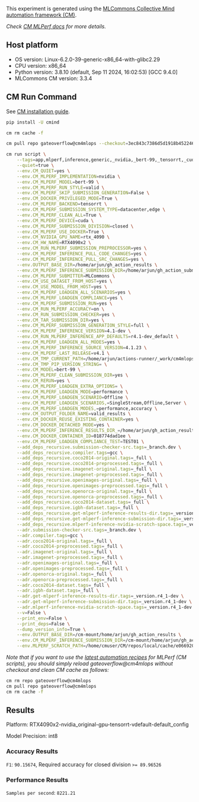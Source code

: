 This experiment is generated using the [MLCommons Collective Mind automation framework (CM)](https://github.com/mlcommons/cm4mlops).

*Check [CM MLPerf docs](https://docs.mlcommons.org/inference) for more details.*

## Host platform

* OS version: Linux-6.2.0-39-generic-x86_64-with-glibc2.29
* CPU version: x86_64
* Python version: 3.8.10 (default, Sep 11 2024, 16:02:53) 
[GCC 9.4.0]
* MLCommons CM version: 3.3.4

## CM Run Command

See [CM installation guide](https://docs.mlcommons.org/inference/install/).

```bash
pip install -U cmind

cm rm cache -f

cm pull repo gateoverflow@cm4mlops --checkout=3ec843c7386d5d1918b4522469b2665eaf03339f

cm run script \
	--tags=app,mlperf,inference,generic,_nvidia,_bert-99,_tensorrt,_cuda,_valid,_r4.1-dev_default,_offline \
	--quiet=true \
	--env.CM_QUIET=yes \
	--env.CM_MLPERF_IMPLEMENTATION=nvidia \
	--env.CM_MLPERF_MODEL=bert-99 \
	--env.CM_MLPERF_RUN_STYLE=valid \
	--env.CM_MLPERF_SKIP_SUBMISSION_GENERATION=False \
	--env.CM_DOCKER_PRIVILEGED_MODE=True \
	--env.CM_MLPERF_BACKEND=tensorrt \
	--env.CM_MLPERF_SUBMISSION_SYSTEM_TYPE=datacenter,edge \
	--env.CM_MLPERF_CLEAN_ALL=True \
	--env.CM_MLPERF_DEVICE=cuda \
	--env.CM_MLPERF_SUBMISSION_DIVISION=closed \
	--env.CM_MLPERF_USE_DOCKER=True \
	--env.CM_NVIDIA_GPU_NAME=rtx_4090 \
	--env.CM_HW_NAME=RTX4090x2 \
	--env.CM_RUN_MLPERF_SUBMISSION_PREPROCESSOR=yes \
	--env.CM_MLPERF_INFERENCE_PULL_CODE_CHANGES=yes \
	--env.CM_MLPERF_INFERENCE_PULL_SRC_CHANGES=yes \
	--env.OUTPUT_BASE_DIR=/home/arjun/gh_action_results \
	--env.CM_MLPERF_INFERENCE_SUBMISSION_DIR=/home/arjun/gh_action_submissions \
	--env.CM_MLPERF_SUBMITTER=MLCommons \
	--env.CM_USE_DATASET_FROM_HOST=yes \
	--env.CM_USE_MODEL_FROM_HOST=yes \
	--env.CM_MLPERF_LOADGEN_ALL_SCENARIOS=yes \
	--env.CM_MLPERF_LOADGEN_COMPLIANCE=yes \
	--env.CM_MLPERF_SUBMISSION_RUN=yes \
	--env.CM_RUN_MLPERF_ACCURACY=on \
	--env.CM_RUN_SUBMISSION_CHECKER=yes \
	--env.CM_TAR_SUBMISSION_DIR=yes \
	--env.CM_MLPERF_SUBMISSION_GENERATION_STYLE=full \
	--env.CM_MLPERF_INFERENCE_VERSION=4.1-dev \
	--env.CM_RUN_MLPERF_INFERENCE_APP_DEFAULTS=r4.1-dev_default \
	--env.CM_MLPERF_LOADGEN_ALL_MODES=yes \
	--env.CM_MLPERF_INFERENCE_SOURCE_VERSION=4.1.23 \
	--env.CM_MLPERF_LAST_RELEASE=v4.1 \
	--env.CM_TMP_CURRENT_PATH=/home/arjun/actions-runner/_work/cm4mlops/cm4mlops \
	--env.CM_TMP_PIP_VERSION_STRING= \
	--env.CM_MODEL=bert-99 \
	--env.CM_MLPERF_CLEAN_SUBMISSION_DIR=yes \
	--env.CM_RERUN=yes \
	--env.CM_MLPERF_LOADGEN_EXTRA_OPTIONS= \
	--env.CM_MLPERF_LOADGEN_MODE=performance \
	--env.CM_MLPERF_LOADGEN_SCENARIO=Offline \
	--env.CM_MLPERF_LOADGEN_SCENARIOS,=SingleStream,Offline,Server \
	--env.CM_MLPERF_LOADGEN_MODES,=performance,accuracy \
	--env.CM_OUTPUT_FOLDER_NAME=valid_results \
	--env.CM_DOCKER_REUSE_EXISTING_CONTAINER=yes \
	--env.CM_DOCKER_DETACHED_MODE=yes \
	--env.CM_MLPERF_INFERENCE_RESULTS_DIR_=/home/arjun/gh_action_results/valid_results \
	--env.CM_DOCKER_CONTAINER_ID=018774dad1ee \
	--env.CM_MLPERF_LOADGEN_COMPLIANCE_TEST=TEST01 \
	--add_deps_recursive.submission-checker-src.tags=_branch.dev \
	--add_deps_recursive.compiler.tags=gcc \
	--add_deps_recursive.coco2014-original.tags=_full \
	--add_deps_recursive.coco2014-preprocessed.tags=_full \
	--add_deps_recursive.imagenet-original.tags=_full \
	--add_deps_recursive.imagenet-preprocessed.tags=_full \
	--add_deps_recursive.openimages-original.tags=_full \
	--add_deps_recursive.openimages-preprocessed.tags=_full \
	--add_deps_recursive.openorca-original.tags=_full \
	--add_deps_recursive.openorca-preprocessed.tags=_full \
	--add_deps_recursive.coco2014-dataset.tags=_full \
	--add_deps_recursive.igbh-dataset.tags=_full \
	--add_deps_recursive.get-mlperf-inference-results-dir.tags=_version.r4_1-dev \
	--add_deps_recursive.get-mlperf-inference-submission-dir.tags=_version.r4_1-dev \
	--add_deps_recursive.mlperf-inference-nvidia-scratch-space.tags=_version.r4_1-dev \
	--adr.submission-checker-src.tags=_branch.dev \
	--adr.compiler.tags=gcc \
	--adr.coco2014-original.tags=_full \
	--adr.coco2014-preprocessed.tags=_full \
	--adr.imagenet-original.tags=_full \
	--adr.imagenet-preprocessed.tags=_full \
	--adr.openimages-original.tags=_full \
	--adr.openimages-preprocessed.tags=_full \
	--adr.openorca-original.tags=_full \
	--adr.openorca-preprocessed.tags=_full \
	--adr.coco2014-dataset.tags=_full \
	--adr.igbh-dataset.tags=_full \
	--adr.get-mlperf-inference-results-dir.tags=_version.r4_1-dev \
	--adr.get-mlperf-inference-submission-dir.tags=_version.r4_1-dev \
	--adr.mlperf-inference-nvidia-scratch-space.tags=_version.r4_1-dev \
	--v=False \
	--print_env=False \
	--print_deps=False \
	--dump_version_info=True \
	--env.OUTPUT_BASE_DIR=/cm-mount/home/arjun/gh_action_results \
	--env.CM_MLPERF_INFERENCE_SUBMISSION_DIR=/cm-mount/home/arjun/gh_action_submissions \
	--env.MLPERF_SCRATCH_PATH=/home/cmuser/CM/repos/local/cache/e066920512fd47b7
```
*Note that if you want to use the [latest automation recipes](https://docs.mlcommons.org/inference) for MLPerf (CM scripts),
 you should simply reload gateoverflow@cm4mlops without checkout and clean CM cache as follows:*

```bash
cm rm repo gateoverflow@cm4mlops
cm pull repo gateoverflow@cm4mlops
cm rm cache -f

```

## Results

Platform: RTX4090x2-nvidia_original-gpu-tensorrt-vdefault-default_config

Model Precision: int8

### Accuracy Results 
`F1`: `90.15674`, Required accuracy for closed division `>= 89.96526`

### Performance Results 
`Samples per second`: `8221.21`
